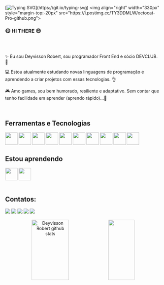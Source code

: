 [![Typing SVG](https://readme-typing-svg.herokuapp.com/?color=ff758f&size=20&center=true&vCenter=true&width=1000&lines=Opaa!+Me+Chamo+Deyvisson+Robert;Sejam+Bem-Vindos+ao+meu+Github!)](https://git.io/typing-svg)
<img align="right" width="330px" style="margin-top:-20px" src="https://i.postimg.cc/TY3DDMLW/octocat-Pro-github.png">

### 😋 HI THERE 😎
<br> <br>
<div>
<p align="left">✨ Eu sou Deyvisson Robert, sou programador Front End e sócio DEVCLUB. 🚀 </p>
<p align="left"> 💻 Estou atualmente estudando novas linguagens de programação e aprendendo a criar projetos com essas tecnologias. 👌  </p>
<p align="left"> 🎮 Amo games, sou bem humorado, resiliente e adaptativo. Sem contar que tenho facilidade em aprender (aprendo rápido)...🤫</p>
</div>
  <br>
  
## Ferramentas e Tecnologias
<div>
<img src="https://cdn.jsdelivr.net/gh/devicons/devicon/icons/html5/html5-original.svg" width="40" height="40"/> <img src="https://cdn.jsdelivr.net/gh/devicons/devicon/icons/css3/css3-original.svg" width="40" height="40"/>
<img src="https://cdn.jsdelivr.net/gh/devicons/devicon/icons/javascript/javascript-original.svg" width="40" height="40"/>
<img src="https://cdn.jsdelivr.net/gh/devicons/devicon@latest/icons/nodejs/nodejs-original.svg" width="40" height="40"/>
<img src="https://cdn.jsdelivr.net/gh/devicons/devicon/icons/react/react-original.svg" width="40" height="40"/>
<img src="https://cdn.jsdelivr.net/gh/devicons/devicon@latest/icons/tailwindcss/tailwindcss-original.svg" width="40" height="40"/>
<img loading="lazy" src="https://cdn.jsdelivr.net/gh/devicons/devicon/icons/git/git-original.svg" width="40" height="40"/>
<img src="https://cdn.jsdelivr.net/gh/devicons/devicon/icons/github/github-original.svg" width="40" height="40"/>
<img src="https://cdn.jsdelivr.net/gh/devicons/devicon/icons/canva/canva-original.svg" width="40" height="40"/>
<img src="https://cdn.jsdelivr.net/gh/devicons/devicon/icons/vscode/vscode-original.svg" width="40" height="40"/>
</div>

## Estou aprendendo
<div>
<img src="https://cdn.jsdelivr.net/gh/devicons/devicon@latest/icons/nodejs/nodejs-original.svg" width="40" height="40"/> <img src="https://cdn.jsdelivr.net/gh/devicons/devicon/icons/react/react-original.svg" width="40" height="40"/>
</div>
<br>

## Contatos:

<div>
<a href="https://www.youtube.com/channel/UC6R3trfYWax2npYAUmyWbZA" target="_blank"><img loading="lazy" src="https://img.shields.io/badge/YouTube-FF0000?style=for-the-badge&logo=youtube&logoColor=white" target="_blank"></a>
<a href="https://www.instagram.com/robert.devx/" target="_blank"><img loading="lazy" src="https://img.shields.io/badge/-Instagram-%23E4405F?style=for-the-badge&logo=instagram&logoColor=white" target="_blank"></a>
<a href="https://www.twitch.tv/sad__depre" target="_blank"><img loading="lazy" src="https://img.shields.io/badge/Twitch-9146FF?style=for-the-badge&logo=twitch&logoColor=white" target="_blank"></a>
<a href = "mailto:robert.xdesigner@gmail.com"><img loading="lazy" src="https://img.shields.io/badge/Gmail-D14836?style=for-the-badge&logo=gmail&logoColor=white" target="_blank"></a>
<a href="https://www.linkedin.com/in/deyvisson-robert-santos/" target="_blank"><img loading="lazy" src="https://img.shields.io/badge/-LinkedIn-%230077B5?style=for-the-badge&logo=linkedin&logoColor=white" target="_blank"></a>   
</div>
<br>

<div align="center">  
<img width="49%" height="195px" src="https://github-readme-stats-eight-theta.vercel.app/api?username=DeyvissonRobert&show_icons=true&title_color=ff758f&icon_color=ff758f&text_color=c9d1d9&bg_color=0d1117&include_all_commits=true&hide_border=true&count_private=true" alt=" Deyvisson Robert github stats" /> 
  <img width="41%" height="195px" src="https://github-readme-stats.vercel.app/api/top-langs/?username=DeyvissonRobert&layout=compact&hide_border=true&title_color=ff758f&text_color=ff758f&bg_color=0d1117" />
</div
